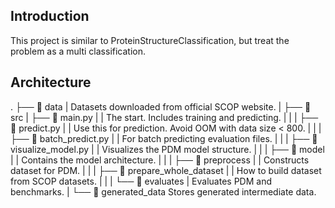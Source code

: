 ## Introduction
This project is similar to ProteinStructureClassification, but treat the problem as a multi classification.

## Architecture
.
├── 📁 data
|   Datasets downloaded from official SCOP website.
|
├── 📁 src
|   ├── 📄 main.py
|   |   The start. Includes training and predicting.
|   |
|   ├── 📄 predict.py
|   |   Use this for prediction. Avoid OOM with data size < 800.
|   |
|   ├── 📄 batch_predict.py
|   |   For batch predicting evaluation files.
|   |
|   ├── 📄 visualize_model.py
|   |   Visualizes the PDM model structure.
|   |
|   ├── 📁 model
|   |   Contains the model architecture.
|   |
|   ├── 📁 preprocess
|   |   Constructs dataset for PDM.
|   |
|   ├── 📁 prepare_whole_dataset
|   |   How to build dataset from SCOP datasets.
|   |
|   └── 📁 evaluates
|       Evaluates PDM and benchmarks.
|
└── 📁 generated_data
    Stores generated intermediate data.

